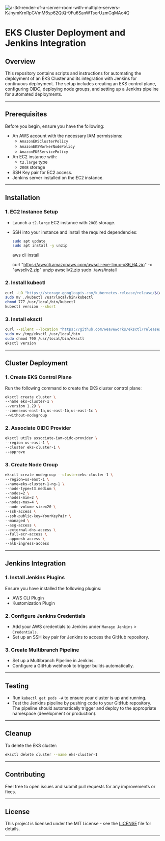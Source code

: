 ![a-3d-render-of-a-server-room-with-multiple-servers-KJnymKrnRpGVmM6sp62QtQ-9Fu6SanWTserUzmCqMAc4Q](https://github.com/user-attachments/assets/2878f9db-180d-4762-8976-d2f796865f56)


# **EKS Cluster Deployment and Jenkins Integration**

## **Overview**

This repository contains scripts and instructions for automating the deployment of an EKS Cluster and its integration with Jenkins for continuous deployment. The setup includes creating an EKS control plane, configuring OIDC, deploying node groups, and setting up a Jenkins pipeline for automated deployments.

---

## **Prerequisites**

Before you begin, ensure you have the following:

- An AWS account with the necessary IAM permissions:
  - `AmazonEKSClusterPolicy`
  - `AmazonEKSWorkerNodePolicy`
  - `AmazonEKSServicePolicy`
- An EC2 instance with:
  - `t2.large` type
  - `20GB` storage
- SSH Key pair for EC2 access.
- Jenkins server installed on the EC2 instance.

---

## **Installation**

### **1. EC2 Instance Setup**

- Launch a `t2.large` EC2 instance with `20GB` storage.
- SSH into your instance and install the required dependencies:
  ```bash
  sudo apt update
  sudo apt install -y unzip
  ```
  aws cli install
  
  curl "https://awscli.amazonaws.com/awscli-exe-linux-x86_64.zip" -o "awscliv2.zip"
  unzip awscliv2.zip
  sudo ./aws/install

### **2. Install kubectl**

```bash
curl -LO "https://storage.googleapis.com/kubernetes-release/release/$(curl -s https://storage.googleapis.com/kubernetes-release/release/stable.txt)/bin/linux/amd64/kubectl"
sudo mv ./kubectl /usr/local/bin/kubectl
chmod 777 /usr/local/bin/kubectl
kubectl version --short
```

### **3. Install eksctl**

```bash
curl --silent --location "https://github.com/weaveworks/eksctl/releases/latest/download/eksctl_$(uname -s)_amd64.tar.gz" | tar xz -C /tmp
sudo mv /tmp/eksctl /usr/local/bin
sudo chmod 700 /usr/local/bin/eksctl
eksctl version
```

---

## **Cluster Deployment**

### **1. Create EKS Control Plane**

Run the following command to create the EKS cluster control plane:

```bash
eksctl create cluster \
--name eks-cluster-1 \
--version 1.29 \
--zones=us-east-1a,us-east-1b,us-east-1c \
--without-nodegroup
```

### **2. Associate OIDC Provider**

```bash
eksctl utils associate-iam-oidc-provider \
--region us-east-1 \
--cluster eks-cluster-1 \
--approve
```

### **3. Create Node Group**

```bash
eksctl create nodegroup --cluster=eks-cluster-1 \
--region=us-east-1 \
--name=eks-cluster-1-ng-1 \
--node-type=t3.medium \
--nodes=2 \
--nodes-min=2 \
--nodes-max=4 \
--node-volume-size=20 \
--ssh-access \
--ssh-public-key=YourKeyPair \
--managed \
--asg-access \
--external-dns-access \
--full-ecr-access \
--appmesh-access \
--alb-ingress-access
```

---

## **Jenkins Integration**

### **1. Install Jenkins Plugins**
Ensure you have installed the following plugins:
- AWS CLI Plugin
- Kustomization Plugin

### **2. Configure Jenkins Credentials**

- Add your AWS credentials to Jenkins under `Manage Jenkins` > `Credentials`.
- Set up an SSH key pair for Jenkins to access the GitHub repository.

### **3. Create Multibranch Pipeline**

- Set up a Multibranch Pipeline in Jenkins.
- Configure a GitHub webhook to trigger builds automatically.

---

## **Testing**

- Run `kubectl get pods -A` to ensure your cluster is up and running.
- Test the Jenkins pipeline by pushing code to your GitHub repository. The pipeline should automatically trigger and deploy to the appropriate namespace (development or production).

---

## **Cleanup**

To delete the EKS cluster:

```bash
eksctl delete cluster --name eks-cluster-1
```

---

## **Contributing**

Feel free to open issues and submit pull requests for any improvements or fixes.

---

## **License**

This project is licensed under the MIT License - see the [LICENSE](LICENSE) file for details.

---
